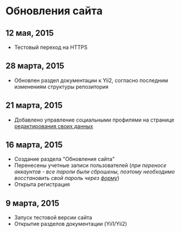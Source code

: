 Обновления сайта
================

12 мая, 2015
---------------

- Тестовый переход на HTTPS

28 марта, 2015
--------------

- Обновлен раздел документации к Yii2, согласно последним изменениям структуры репозитория

21 марта, 2015
--------------

- Добавлено управление социальными профилями на странице [редактирования своих данных](/ru/profile/)

16 марта, 2015
--------------

- Создание раздела "Обновления сайта"
- Перенесены учетные записи пользователей (*при переносе аккаунтов - все пароли были сброшены, поэтому необходимо восстановить свой пароль через [форму](/ru/request-password-reset/)*)
- Открыта регистрация

9 марта, 2015
-------------

- Запуск тестовой версии сайта
- Открытие разделов документации (Yii1/Yii2)